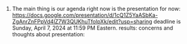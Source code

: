 1. The main thing is our agenda right now is the presentation for now: https://docs.google.com/presentation/d/1cQ1Z5YaASbKa-ZgAnrZnFPpVd4lZ7W3QUKhuTfolpXk/edit?usp=sharing deadline is Sunday, April 7, 2024 at 11:59 PM Eastern.
  results:
  concerns and thoughts about presentation:
